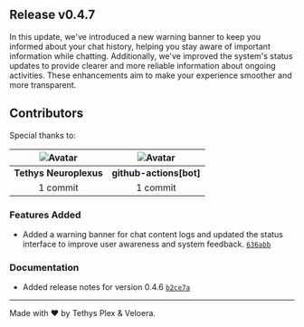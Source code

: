 ## Release v0.4.7

In this update, we've introduced a new warning banner to keep you informed about your chat history, helping you stay aware of important information while chatting. Additionally, we've improved the system's status updates to provide clearer and more reliable information about ongoing activities. These enhancements aim to make your experience smoother and more transparent.

## Contributors

Special thanks to:

|![Avatar](https://github.com/github.png?size=40) |![Avatar](https://github.com/github.png?size=40) |
| :----------: | :----------: |
| **Tethys Neuroplexus** | **github-actions[bot]** |
| 1 commit | 1 commit |

### Features Added

- Added a warning banner for chat content logs and updated the status interface to improve user awareness and system feedback. [`636abb`](https://github.com/Veloera/Veloera/commit/636abbb22ba2dc3cd07232a0f44edee1eba2e628)
### Documentation

- Added release notes for version 0.4.6 [`b2ce7a`](https://github.com/Veloera/Veloera/commit/b2ce7ada8daaa35693e68c5eaf0c5706290daded)
---

Made with ♥️ by Tethys Plex & Veloera.
